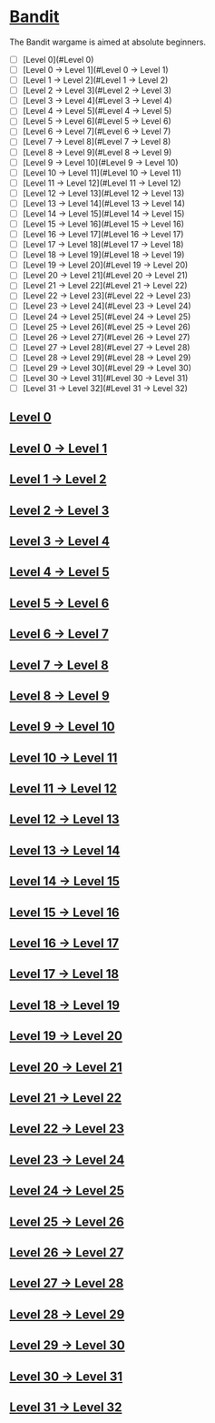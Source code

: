 # [Bandit](http://overthewire.org/wargames/bandit)

The Bandit wargame is aimed at absolute beginners.

- [ ] [Level 0](#Level 0)
- [ ] [Level 0 → Level 1](#Level 0 → Level 1)
- [ ] [Level 1 → Level 2](#Level 1 → Level 2)
- [ ] [Level 2 → Level 3](#Level 2 → Level 3)
- [ ] [Level 3 → Level 4](#Level 3 → Level 4)
- [ ] [Level 4 → Level 5](#Level 4 → Level 5)
- [ ] [Level 5 → Level 6](#Level 5 → Level 6)
- [ ] [Level 6 → Level 7](#Level 6 → Level 7)
- [ ] [Level 7 → Level 8](#Level 7 → Level 8)
- [ ] [Level 8 → Level 9](#Level 8 → Level 9)
- [ ] [Level 9 → Level 10](#Level 9 → Level 10)
- [ ] [Level 10 → Level 11](#Level 10 → Level 11)
- [ ] [Level 11 → Level 12](#Level 11 → Level 12)
- [ ] [Level 12 → Level 13](#Level 12 → Level 13)
- [ ] [Level 13 → Level 14](#Level 13 → Level 14)
- [ ] [Level 14 → Level 15](#Level 14 → Level 15)
- [ ] [Level 15 → Level 16](#Level 15 → Level 16)
- [ ] [Level 16 → Level 17](#Level 16 → Level 17)
- [ ] [Level 17 → Level 18](#Level 17 → Level 18)
- [ ] [Level 18 → Level 19](#Level 18 → Level 19)
- [ ] [Level 19 → Level 20](#Level 19 → Level 20)
- [ ] [Level 20 → Level 21](#Level 20 → Level 21)
- [ ] [Level 21 → Level 22](#Level 21 → Level 22)
- [ ] [Level 22 → Level 23](#Level 22 → Level 23)
- [ ] [Level 23 → Level 24](#Level 23 → Level 24)
- [ ] [Level 24 → Level 25](#Level 24 → Level 25)
- [ ] [Level 25 → Level 26](#Level 25 → Level 26)
- [ ] [Level 26 → Level 27](#Level 26 → Level 27)
- [ ] [Level 27 → Level 28](#Level 27 → Level 28)
- [ ] [Level 28 → Level 29](#Level 28 → Level 29)
- [ ] [Level 29 → Level 30](#Level 29 → Level 30)
- [ ] [Level 30 → Level 31](#Level 30 → Level 31)
- [ ] [Level 31 → Level 32](#Level 31 → Level 32)

## [Level 0](http://overthewire.org/wargames/bandit/bandit0.html)
## [Level 0 → Level 1](http://overthewire.org/wargames/bandit/bandit1.html)
## [Level 1 → Level 2](http://overthewire.org/wargames/bandit/bandit2.html)
## [Level 2 → Level 3](http://overthewire.org/wargames/bandit/bandit3.html)
## [Level 3 → Level 4](http://overthewire.org/wargames/bandit/bandit4.html)
## [Level 4 → Level 5](http://overthewire.org/wargames/bandit/bandit5.html)
## [Level 5 → Level 6](http://overthewire.org/wargames/bandit/bandit6.html)
## [Level 6 → Level 7](http://overthewire.org/wargames/bandit/bandit7.html)
## [Level 7 → Level 8](http://overthewire.org/wargames/bandit/bandit8.html)
## [Level 8 → Level 9](http://overthewire.org/wargames/bandit/bandit9.html)
## [Level 9 → Level 10](http://overthewire.org/wargames/bandit/bandit10.html)
## [Level 10 → Level 11](http://overthewire.org/wargames/bandit/bandit11.html)
## [Level 11 → Level 12](http://overthewire.org/wargames/bandit/bandit12.html)
## [Level 12 → Level 13](http://overthewire.org/wargames/bandit/bandit13.html)
## [Level 13 → Level 14](http://overthewire.org/wargames/bandit/bandit14.html)
## [Level 14 → Level 15](http://overthewire.org/wargames/bandit/bandit15.html)
## [Level 15 → Level 16](http://overthewire.org/wargames/bandit/bandit16.html)
## [Level 16 → Level 17](http://overthewire.org/wargames/bandit/bandit17.html)
## [Level 17 → Level 18](http://overthewire.org/wargames/bandit/bandit18.html)
## [Level 18 → Level 19](http://overthewire.org/wargames/bandit/bandit19.html)
## [Level 19 → Level 20](http://overthewire.org/wargames/bandit/bandit20.html)
## [Level 20 → Level 21](http://overthewire.org/wargames/bandit/bandit21.html)
## [Level 21 → Level 22](http://overthewire.org/wargames/bandit/bandit22.html)
## [Level 22 → Level 23](http://overthewire.org/wargames/bandit/bandit23.html)
## [Level 23 → Level 24](http://overthewire.org/wargames/bandit/bandit24.html)
## [Level 24 → Level 25](http://overthewire.org/wargames/bandit/bandit25.html)
## [Level 25 → Level 26](http://overthewire.org/wargames/bandit/bandit26.html)
## [Level 26 → Level 27](http://overthewire.org/wargames/bandit/bandit27.html)
## [Level 27 → Level 28](http://overthewire.org/wargames/bandit/bandit28.html)
## [Level 28 → Level 29](http://overthewire.org/wargames/bandit/bandit29.html)
## [Level 29 → Level 30](http://overthewire.org/wargames/bandit/bandit30.html)
## [Level 30 → Level 31](http://overthewire.org/wargames/bandit/bandit31.html)
## [Level 31 → Level 32](http://overthewire.org/wargames/bandit/bandit32.html)
